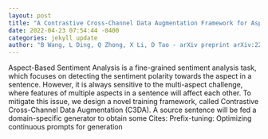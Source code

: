 ```yaml
--- 
layout: post 
title: "A Contrastive Cross-Channel Data Augmentation Framework for Aspect-based Sentiment Analysis" 
date: 2022-04-23 07:54:44 -0400 
categories: jekyll update 
author: "B Wang, L Ding, Q Zhong, X Li, D Tao - arXiv preprint arXiv:2204.07832, 2022" 
--- 
```

Aspect-Based Sentiment Analysis is a fine-grained sentiment analysis task, which focuses on detecting the sentiment polarity towards the aspect in a sentence. However, it is always sensitive to the multi-aspect challenge, where features of multiple aspects in a sentence will affect each other. To mitigate this issue, we design a novel training framework, called Contrastive Cross-Channel Data Augmentation (C3DA). A source sentence will be fed a domain-specific generator to obtain some Cites: Prefix-tuning: Optimizing continuous prompts for generation